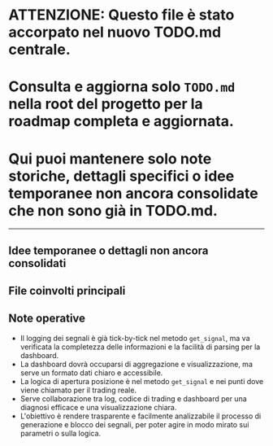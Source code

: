 

# ATTENZIONE: Questo file è stato accorpato nel nuovo TODO.md centrale.
# Consulta e aggiorna solo `TODO.md` nella root del progetto per la roadmap completa e aggiornata.
# Qui puoi mantenere solo note storiche, dettagli specifici o idee temporanee non ancora consolidate che non sono già in TODO.md.

---

## Idee temporanee o dettagli non ancora consolidati

## File coinvolti principali

## Note operative
- Il logging dei segnali è già tick-by-tick nel metodo `get_signal`, ma va verificata la completezza delle informazioni e la facilità di parsing per la dashboard.
- La dashboard dovrà occuparsi di aggregazione e visualizzazione, ma serve un formato dati chiaro e accessibile.
- La logica di apertura posizione è nel metodo `get_signal` e nei punti dove viene chiamato per il trading reale.
- Serve collaborazione tra log, codice di trading e dashboard per una diagnosi efficace e una visualizzazione chiara.
- L'obiettivo è rendere trasparente e facilmente analizzabile il processo di generazione e blocco dei segnali, per poter agire in modo mirato sui parametri o sulla logica.
